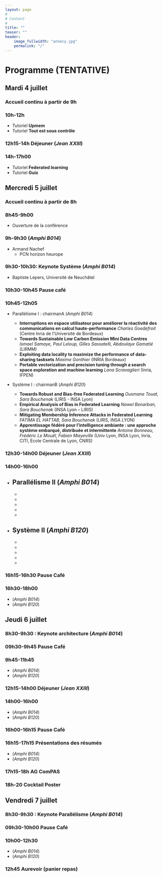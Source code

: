 ```yaml
---
layout: page
#
# Content
#
title: ""
teaser: ""
header:
    image_fullwidth: "annecy.jpg"
    permalink: "/"
---
```



# **Programme (TENTATIVE)**

## Mardi 4 juillet

### Accueil continu à partir de 9h

### 10h-12h
- Tutoriel **Upmem**
- Tutoriel **Tout est sous contrôle**

### 12h15-14h Déjeuner (_Jean XXIII_)

### 14h-17h00
- Tutoriel **Federated learning**
- Tutoriel **Guix**

## Mercredi 5 juillet
### Accueil continu à partir de 8h
### 8h45-9h00
- Ouverture de la conférence
### 9h-9h30 (_Amphi B014_)
- Armand Nachef
  - PCN horizon heurope
### 9h30-10h30: Keynote Système (_Amphi B014_)
- Baptiste Lepers, Université de Neuchâtel
  
### 10h30-10h45 Pause café

### 10h45-12h05
- Parallélisme I : chairmanA (_Amphi B014_)
  - __Interruptions en espace utilisateur pour améliorer la réactivité des communications en calcul haute-performance__
    _Charles Goedefroit_ (Centre Inria de l'Université de Bordeaux)
  - __Towards Sustainable Low Carbon Emission Mini Data Centres__
    _Ismael Samaye, Paul Leloup, Gilles Sassatelli, Abdoulaye Gamatié_ (LIRMM)
  - __Exploiting data locality to maximize the performance of data-sharing tasksets__
    _Maxime Gonthier_ (INRIA Bordeaux)
  - __Portable vectorization and precision tuning through a search space exploration and machine learning__
    _Lana Scravaglieri_ (Inria, IFPEN)
  
- Système I : chairmanB (_Amphi B120_)
  - __Towards Robust and Bias-free Federated Learning__
    _Ousmane Touat, Sara Bouchenak_ (LIRIS - INSA Lyon)
  - __Empirical Analysis of Bias in Federated Learning__
    _Nawel Benarban, Sara Bouchenak_ (INSA Lyon – LIRIS)
  - __Mitigating Membership Inference Attacks in Federated Learning__
    _FATIMA EL HATTAB, Sara Bouchenak_ (LIRIS, INSA LYON)
  - __Apprentissage fédéré pour l’intelligence ambiante : une approche système embarqué, distribuée et intermittente__
    _Antoine Bonneau, Frédéric Le Mouël, Fabien Mieyeville_ (Univ Lyon, INSA Lyon, Inria, CITI, Ecole Centrale de Lyon, CNRS) 



### 12h30-14h00 Déjeuner (_Jean XXIII_)

### 14h00-16h00
- Parallélisme II (_Amphi B014_)
  -
  -
  -
  -
  -
  -
- Système II (_Amphi B120_)
  -
  -
  -
  -
  -
  -
  

### 16h15-16h30 Pause Café

### 16h30-18h00
- (_Amphi B014_)
- (_Amphi B120_)



## Jeudi 6 juillet
### 8h30-9h30 : Keynote architecture (_Amphi B014_)

### 09h30-9h45 Pause Café
### 9h45-11h45
- (_Amphi B014_)
- (_Amphi B120_)

### 12h15-14h00 Déjeuner (_Jean XXIII_)

### 14h00-16h00
- (_Amphi B014_)
- (_Amphi B120_)

### 16h00-16h15 Pause Café

### 16h15-17h15 Présentations des résumés
- (_Amphi B014_)
- (_Amphi B120_)

### 17h15-18h AG ComPAS
### 18h-20 Cocktail Poster

## Vendredi 7 juillet
### 8h30-9h30 : Keynote Parallélisme (_Amphi B014_)

### 09h30-10h00 Pause Café
### 10h00-12h30
- (_Amphi B014_)
- (_Amphi B120_)

### 12h45 Aurevoir (panier repas)





